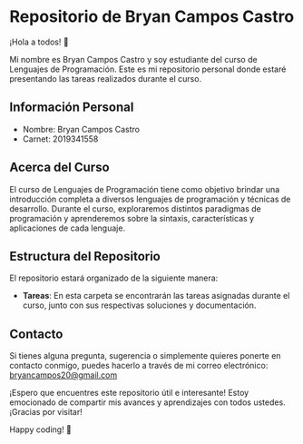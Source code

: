 # Repositorio de Bryan Campos Castro

¡Hola a todos! 👋

Mi nombre es Bryan Campos Castro y soy estudiante del curso de Lenguajes de Programación. Este es mi repositorio personal donde estaré presentando las tareas realizados durante el curso.

## Información Personal

- Nombre: Bryan Campos Castro
- Carnet: 2019341558

## Acerca del Curso

El curso de Lenguajes de Programación tiene como objetivo brindar una introducción completa a diversos lenguajes de programación y técnicas de desarrollo. Durante el curso, exploraremos distintos paradigmas de programación y aprenderemos sobre la sintaxis, características y aplicaciones de cada lenguaje.

## Estructura del Repositorio

El repositorio estará organizado de la siguiente manera:

- **Tareas**: En esta carpeta se encontrarán las tareas asignadas durante el curso, junto con sus respectivas soluciones y documentación.

## Contacto

Si tienes alguna pregunta, sugerencia o simplemente quieres ponerte en contacto conmigo, puedes hacerlo a través de mi correo electrónico: bryancampos20@gmail.com

¡Espero que encuentres este repositorio útil e interesante! Estoy emocionado de compartir mis avances y aprendizajes con todos ustedes. ¡Gracias por visitar!

Happy coding! 🚀
